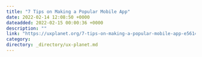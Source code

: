 ```yaml
---
title: "7 Tips on Making a Popular Mobile App"
date: 2022-02-14 12:08:50 +0000
dateadded: 2022-02-15 00:00:36 +0000
description: ""
link: "https://uxplanet.org/7-tips-on-making-a-popular-mobile-app-e5614e8232e1?source=rss----819cc2aaeee0---4"
category:
directory: _directory/ux-planet.md
---
```

